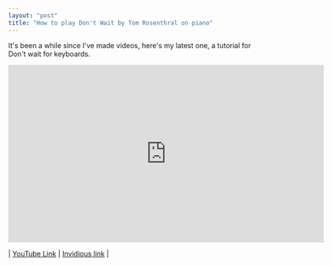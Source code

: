 ```yaml
---
layout: "post"
title: "How to play Don't Wait by Tom Rosenthral on piano"
---
```


It's been a while since I've made videos, here's my latest one, a tutorial for Don't wait for keyboards.

<!--more-->



<iframe id='ivplayer' width='640' height='360' src='https://invidio.us/embed/Rdr9Xx54GVs' style='border:none;'></iframe>

| [YouTube Link][1] | [Invidious link][2] |

[1]: https://youtu.be/Rdr9Xx54GVs
[2]: https://invidio.us/watch?v=Rdr9Xx54GVs



